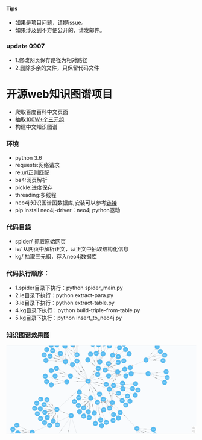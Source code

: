 #### Tips


- 如果是项目问题，请提issue。
- 如果涉及到不方便公开的，请发邮件。

### update 0907

- 1.修改网页保存路径为相对路径
- 2.删除多余的文件，只保留代码文件

# 开源web知识图谱项目

- 爬取百度百科中文页面
- 抽取[100W+个三元组](https://raw.githubusercontent.com/lixiang0/WEB_KG/master/kg/triples.txt)
- 构建中文知识图谱

### 环境

- python 3.6
- requests:网络请求
- re:url正则匹配
- bs4:网页解析
- pickle:进度保存
- threading:多线程
- neo4j:知识图谱图数据库,安装可以参考[链接](http://blog.rubenxiao.com/posts/install-neo4j.html)
- pip install neo4j-driver：neo4j python驱动


### 代码目錄

- spider/ 抓取原始网页
- ie/ 从网页中解析正文，从正文中抽取结构化信息
- kg/ 抽取三元組，存入neo4j数据库


### 代码执行顺序：


- 1.spider目录下执行：python spider_main.py
- 2.ie目录下执行：python extract-para.py
- 3.ie目录下执行：python extract-table.py
- 4.kg目录下执行：python build-triple-from-table.py
- 5.kg目录下执行：python insert_to_neo4j.py


### 知识图谱效果图

![](./kg/kg.png)

